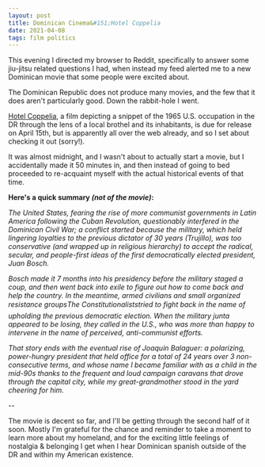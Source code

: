 ```yaml
---
layout: post
title: Dominican Cinema&#151;Hotel Coppelia
date: 2021-04-08
tags: film politics
---
```


This evening I directed my browser to Reddit, specifically to answer some jiu-jitsu related questions I had, when instead my feed alerted me to a new Dominican movie that some people were excited about. 

The Dominican Republic does not produce many movies, and the few that it does aren't particularly good. Down the rabbit-hole I went.

[Hotel Coppelia](https://www.imdb.com/title/tt9497404/), a film depicting a snippet of the 1965 U.S. occupation in the DR through the lens of a local brothel and its inhabitants, is due for release on April 15th, but is apparently all over the web already, and so I set about checking it out (sorry!). 

It was almost midnight, and I wasn't about to actually start a movie, but I accidentally made it 50 minutes in, and then instead of going to bed proceeded to re-acquaint myself with the actual historical events of that time. 

**Here's a quick summary _(not of the movie)_:** 

_The United States, fearing the rise of more communist governments in Latin America following the Cuban Revolution, questionably interfered in the Dominican Civil War; a conflict started because the military, which held lingering loyalties to the previous dictator of 30 years (Trujillo), was too conservative (and wrapped up in religious hierarchy) to accept the radical, secular, and people-first ideas of the first democratically elected president, Juan Bosch._

_Bosch made it 7 months into his presidency before the military staged a coup, and then went back into exile to figure out how to come back and help the country. In the meantime, armed civilians and small organized resistance groups&#151;The Constitutionalists&#151;tried to fight back in the name of upholding the previous democratic election. When the military junta appeared to be losing, they called in the U.S., who was more than happy to intervene in the name of perceived, anti-communist efforts._ 

_That story ends with the eventual rise of Joaquin Balaguer: a polarizing, power-hungry president that held office for a total of 24 years over 3 non-consecutive terms, and whose name I became familiar with as a child in the mid-90s thanks to the frequent and loud campaign caravans that drove through the capital city, while my great-grandmother stood in the yard cheering for him._

--

The movie is decent so far, and I'll be getting through the second half of it soon. Mostly I'm grateful for the chance and reminder to take a moment to learn more about my homeland, and for the exciting little feelings of nostalgia & belonging I get when I hear Dominican spanish outside of the DR and within my American existence. 
